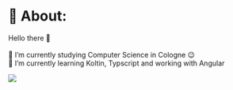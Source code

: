 # 💫 About:
Hello there :wave: <br><br>🔭  I’m currently studying Computer Science in Cologne 😉<br>🌱  I’m currently learning Koltin, Typscript and working with Angular

![](https://komarev.com/ghpvc/?username=MaggesMitX&color=blue)


